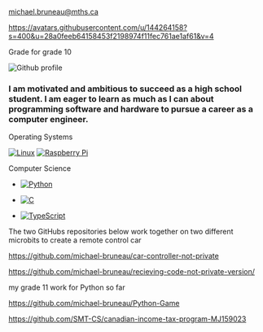
michael.bruneau@mths.ca

https://avatars.githubusercontent.com/u/144264158?s=400&u=28a0feeb64158453f2198974f11fec761ae1af61&v=4

Grade for grade 10

![Github profile](https://github.com/michael-bruneau/michael-bruneau/assets/144264158/7f26f360-9aad-42a8-a29d-c2e6656a4b22)

###  I am motivated and ambitious to succeed as a high school student. I am eager to learn as much as I can about programming software and hardware to pursue a career as a computer engineer.


  Operating Systems

 <a href="https://linux.org/"><img src="https://img.shields.io/badge/Linux-FCC624?logo=linux&logoColor=white" alt="Linux"></a>
 <a href="https://www.raspberrypi.com/"><img src="https://img.shields.io/badge/-RaspberryPi-C51A4A?logo=Raspberry-Pi&logoColor=white" alt="Raspberry Pi"></a>

Computer Science

-  <a href="https://github.com/search?q=user%3Amichael-bruneau+language%3Apython"><img alt="Python" src="https://img.shields.io/badge/Python-14354C.svg?logo=python&logoColor=white"></a>

- <a href="https://github.com/search?q=user%3Amichael-bruneau+language%3Ac"><img alt="C" src="https://custom-icon-badges.herokuapp.com/badge/C-%2300599C.svg?logo=cpp2&logoColor=white"></a>

-  <a href="https://github.com/search?q=user%3Amichael-bruneau+language%3Atypescript"><img alt="TypeScript" src="https://img.shields.io/badge/TypeScript-%23007ACC.svg?logo=TypeScript&logoColor=white"></a>


The two GitHubs repositories below work together on two different microbits to create a remote control car

https://github.com/michael-bruneau/car-controller-not-private

https://github.com/michael-bruneau/recieving-code-not-private-version/


my grade 11 work for Python so far

https://github.com/michael-bruneau/Python-Game

https://github.com/SMT-CS/canadian-income-tax-program-MJ159023

